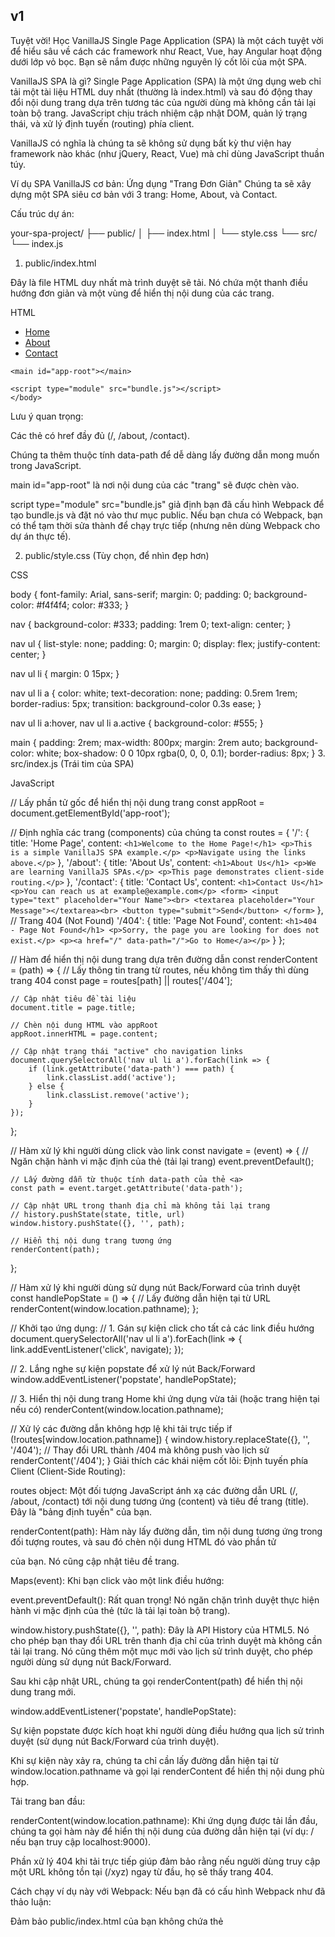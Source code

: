 ## v1

Tuyệt vời! Học VanillaJS Single Page Application (SPA) là một cách tuyệt vời để hiểu sâu về cách các framework như React, Vue, hay Angular hoạt động dưới lớp vỏ bọc. Bạn sẽ nắm được những nguyên lý cốt lõi của một SPA.

VanillaJS SPA là gì?
Single Page Application (SPA) là một ứng dụng web chỉ tải một tài liệu HTML duy nhất (thường là index.html) và sau đó động thay đổi nội dung trang dựa trên tương tác của người dùng mà không cần tải lại toàn bộ trang. JavaScript chịu trách nhiệm cập nhật DOM, quản lý trạng thái, và xử lý định tuyến (routing) phía client.

VanillaJS có nghĩa là chúng ta sẽ không sử dụng bất kỳ thư viện hay framework nào khác (như jQuery, React, Vue) mà chỉ dùng JavaScript thuần túy.

Ví dụ SPA VanillaJS cơ bản: Ứng dụng "Trang Đơn Giản"
Chúng ta sẽ xây dựng một SPA siêu cơ bản với 3 trang: Home, About, và Contact.

Cấu trúc dự án:

your-spa-project/
├── public/
│   ├── index.html
│   └── style.css
└── src/
    └── index.js
1. public/index.html

Đây là file HTML duy nhất mà trình duyệt sẽ tải. Nó chứa một thanh điều hướng đơn giản và một vùng để hiển thị nội dung của các trang.

HTML

<!DOCTYPE html>
<html lang="en">
<head>
    <meta charset="UTF-8">
    <meta name="viewport" content="width=device-width, initial-scale=1.0">
    <title>VanillaJS SPA</title>
    <link rel="stylesheet" href="style.css">
</head>
<body>
    <nav>
        <ul>
            <li><a href="/" data-path="/">Home</a></li>
            <li><a href="/about" data-path="/about">About</a></li>
            <li><a href="/contact" data-path="/contact">Contact</a></li>
        </ul>
    </nav>

    <main id="app-root"></main>

    <script type="module" src="bundle.js"></script> 
    </body>
</html>
Lưu ý quan trọng:

Các thẻ <a> có href đầy đủ (/, /about, /contact).

Chúng ta thêm thuộc tính data-path để dễ dàng lấy đường dẫn mong muốn trong JavaScript.

main id="app-root" là nơi nội dung của các "trang" sẽ được chèn vào.

script type="module" src="bundle.js" giả định bạn đã cấu hình Webpack để tạo bundle.js và đặt nó vào thư mục public. Nếu bạn chưa có Webpack, bạn có thể tạm thời sửa thành <script type="module" src="../src/index.js"></script> để chạy trực tiếp (nhưng nên dùng Webpack cho dự án thực tế).

2. public/style.css (Tùy chọn, để nhìn đẹp hơn)

CSS

body {
    font-family: Arial, sans-serif;
    margin: 0;
    padding: 0;
    background-color: #f4f4f4;
    color: #333;
}

nav {
    background-color: #333;
    padding: 1rem 0;
    text-align: center;
}

nav ul {
    list-style: none;
    padding: 0;
    margin: 0;
    display: flex;
    justify-content: center;
}

nav ul li {
    margin: 0 15px;
}

nav ul li a {
    color: white;
    text-decoration: none;
    padding: 0.5rem 1rem;
    border-radius: 5px;
    transition: background-color 0.3s ease;
}

nav ul li a:hover,
nav ul li a.active {
    background-color: #555;
}

main {
    padding: 2rem;
    max-width: 800px;
    margin: 2rem auto;
    background-color: white;
    box-shadow: 0 0 10px rgba(0, 0, 0, 0.1);
    border-radius: 8px;
}
3. src/index.js (Trái tim của SPA)

JavaScript

// Lấy phần tử gốc để hiển thị nội dung trang
const appRoot = document.getElementById('app-root');

// Định nghĩa các trang (components) của chúng ta
const routes = {
    '/': {
        title: 'Home Page',
        content: `
            <h1>Welcome to the Home Page!</h1>
            <p>This is a simple VanillaJS SPA example.</p>
            <p>Navigate using the links above.</p>
        `
    },
    '/about': {
        title: 'About Us',
        content: `
            <h1>About Us</h1>
            <p>We are learning VanillaJS SPAs.</p>
            <p>This page demonstrates client-side routing.</p>
        `
    },
    '/contact': {
        title: 'Contact Us',
        content: `
            <h1>Contact Us</h1>
            <p>You can reach us at example@example.com</p>
            <form>
                <input type="text" placeholder="Your Name"><br>
                <textarea placeholder="Your Message"></textarea><br>
                <button type="submit">Send</button>
            </form>
        `
    },
    // Trang 404 (Not Found)
    '/404': {
        title: 'Page Not Found',
        content: `
            <h1>404 - Page Not Found</h1>
            <p>Sorry, the page you are looking for does not exist.</p>
            <p><a href="/" data-path="/">Go to Home</a></p>
        `
    }
};

// Hàm để hiển thị nội dung trang dựa trên đường dẫn
const renderContent = (path) => {
    // Lấy thông tin trang từ routes, nếu không tìm thấy thì dùng trang 404
    const page = routes[path] || routes['/404'];
    
    // Cập nhật tiêu đề tài liệu
    document.title = page.title;
    
    // Chèn nội dung HTML vào appRoot
    appRoot.innerHTML = page.content;

    // Cập nhật trạng thái "active" cho navigation links
    document.querySelectorAll('nav ul li a').forEach(link => {
        if (link.getAttribute('data-path') === path) {
            link.classList.add('active');
        } else {
            link.classList.remove('active');
        }
    });
};

// Hàm xử lý khi người dùng click vào link
const navigate = (event) => {
    // Ngăn chặn hành vi mặc định của thẻ <a> (tải lại trang)
    event.preventDefault(); 
    
    // Lấy đường dẫn từ thuộc tính data-path của thẻ <a>
    const path = event.target.getAttribute('data-path');

    // Cập nhật URL trong thanh địa chỉ mà không tải lại trang
    // history.pushState(state, title, url)
    window.history.pushState({}, '', path);
    
    // Hiển thị nội dung trang tương ứng
    renderContent(path);
};

// Hàm xử lý khi người dùng sử dụng nút Back/Forward của trình duyệt
const handlePopState = () => {
    // Lấy đường dẫn hiện tại từ URL
    renderContent(window.location.pathname);
};

// Khởi tạo ứng dụng:
// 1. Gán sự kiện click cho tất cả các link điều hướng
document.querySelectorAll('nav ul li a').forEach(link => {
    link.addEventListener('click', navigate);
});

// 2. Lắng nghe sự kiện popstate để xử lý nút Back/Forward
window.addEventListener('popstate', handlePopState);

// 3. Hiển thị nội dung trang Home khi ứng dụng vừa tải (hoặc trang hiện tại nếu có)
renderContent(window.location.pathname);

// Xử lý các đường dẫn không hợp lệ khi tải trực tiếp
if (!routes[window.location.pathname]) {
    window.history.replaceState({}, '', '/404'); // Thay đổi URL thành /404 mà không push vào lịch sử
    renderContent('/404');
}
Giải thích các khái niệm cốt lõi:
Định tuyến phía Client (Client-Side Routing):

routes object: Một đối tượng JavaScript ánh xạ các đường dẫn URL (/, /about, /contact) tới nội dung tương ứng (content) và tiêu đề trang (title). Đây là "bảng định tuyến" của bạn.

renderContent(path): Hàm này lấy đường dẫn, tìm nội dung tương ứng trong đối tượng routes, và sau đó chèn nội dung HTML đó vào phần tử <main id="app-root"> của bạn. Nó cũng cập nhật tiêu đề trang.

Maps(event): Khi bạn click vào một link điều hướng:

event.preventDefault(): Rất quan trọng! Nó ngăn chặn trình duyệt thực hiện hành vi mặc định của thẻ <a> (tức là tải lại toàn bộ trang).

window.history.pushState({}, '', path): Đây là API History của HTML5. Nó cho phép bạn thay đổi URL trên thanh địa chỉ của trình duyệt mà không cần tải lại trang. Nó cũng thêm một mục mới vào lịch sử trình duyệt, cho phép người dùng sử dụng nút Back/Forward.

Sau khi cập nhật URL, chúng ta gọi renderContent(path) để hiển thị nội dung trang mới.

window.addEventListener('popstate', handlePopState):

Sự kiện popstate được kích hoạt khi người dùng điều hướng qua lịch sử trình duyệt (sử dụng nút Back/Forward của trình duyệt).

Khi sự kiện này xảy ra, chúng ta chỉ cần lấy đường dẫn hiện tại từ window.location.pathname và gọi lại renderContent để hiển thị nội dung phù hợp.

Tải trang ban đầu:

renderContent(window.location.pathname): Khi ứng dụng được tải lần đầu, chúng ta gọi hàm này để hiển thị nội dung của đường dẫn hiện tại (ví dụ: / nếu bạn truy cập localhost:9000).

Phần xử lý 404 khi tải trực tiếp giúp đảm bảo rằng nếu người dùng truy cập một URL không tồn tại (/xyz) ngay từ đầu, họ sẽ thấy trang 404.

Cách chạy ví dụ này với Webpack:
Nếu bạn đã có cấu hình Webpack như đã thảo luận:

Đảm bảo public/index.html của bạn không chứa thẻ <script> thủ công trỏ đến bundle.js. HtmlWebpackPlugin sẽ tự thêm nó.

Chỉnh sửa webpack.config.js để bao gồm HtmlWebpackPlugin và output.path trỏ đến public như chúng ta đã làm:

JavaScript

const path = require('path');
const HtmlWebpackPlugin = require('html-webpack-plugin');

module.exports = {
    entry: './src/index.js',
    output: {
        filename: 'bundle.[contenthash].js', // Sẽ là bundle.xxxxxxxx.js
        path: path.resolve(__dirname, 'public'),
        clean: true,
    },
    plugins: [
        new HtmlWebpackPlugin({
            title: 'VanillaJS SPA',
            template: './public/index.html', // File mẫu HTML của bạn
            scriptLoading: 'module', // Để script được thêm với type="module"
        }),
    ],
    devServer: {
        static: {
            directory: path.join(__dirname, 'public'),
        },
        compress: true,
        port: 9000,
        open: {
            app: {
                name: 'chrome',
            },
        },
        historyApiFallback: true,
    }
};
Chạy ứng dụng:

Bash

npm run dev
Ứng dụng sẽ mở trong Chrome, và bạn có thể click vào các link để chuyển đổi giữa các trang mà không cần tải lại toàn bộ trang!

Đây là một ví dụ rất cơ bản, nhưng nó minh họa rõ ràng các nguyên tắc cốt lõi của một SPA VanillaJS: quản lý DOM, định tuyến phía client bằng History API, và cập nhật giao diện mà không cần tải lại trang. Bạn có muốn đi sâu hơn vào phần nào của ví dụ này không?

